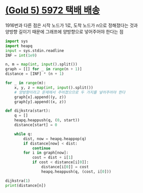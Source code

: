 # [(Gold 5) 5972 택배 배송](https://www.acmicpc.net/problem/5972)

1916번과 다른 점은 시작 노드가 1로, 도착 노드가 n으로 정해졌다는 것과  
양방향 길이기 때문에 그래프에 양방향으로 넣어주어야 한다는 점

```python
import sys
import heapq
input = sys.stdin.readline
INF = int(1e9)

n, m = map(int, input().split())
graph = [[] for _ in range(n + 1)]
distance = [INF] * (n + 1)

for _ in range(m):
    x, y, z = map(int, input().split())
    # 양방향이라고 문제에서 주어졌으므로 두 가지를 넣어주어야 한다
    graph[x].append((y, z))
    graph[y].append((x, z))

def dijkstra(start):
    q = []
    heapq.heappush(q, (0, start))
    distance[start] = 0

    while q:
        dist, now = heapq.heappop(q)
        if distance[now] < dist:
            continue
        for i in graph[now]:
            cost = dist + i[1]
            if cost < distance[i[0]]:
                distance[i[0]] = cost
                heapq.heappush(q, (cost, i[0]))

dijkstra(1)
print(distance[n])
```
